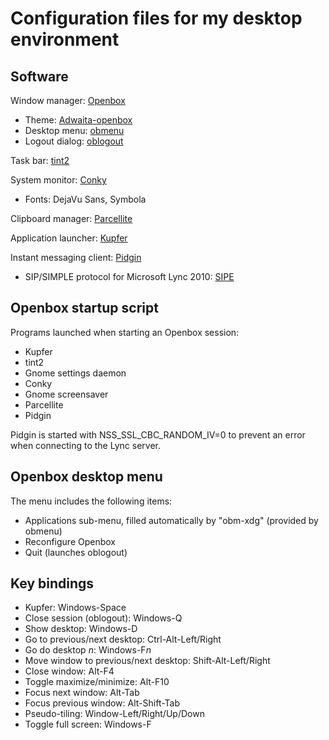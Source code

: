Configuration files for my desktop environment
================

Software
--------

Window manager: [Openbox](http://openbox.org)
* Theme: [Adwaita-openbox](http://box-look.org/content/show.php/Adwaita-openbox?content=155042)
* Desktop menu: [obmenu](http://obmenu.sourceforge.net/)
* Logout dialog: [oblogout](https://launchpad.net/oblogout)

Task bar: [tint2](https://code.google.com/p/tint2/)

System monitor: [Conky](http://conky.sourceforge.net/)
* Fonts: DejaVu Sans, Symbola

Clipboard manager: [Parcellite](http://parcellite.sourceforge.net/)

Application launcher: [Kupfer](http://engla.github.com/kupfer/)

Instant messaging client: [Pidgin](http://pidgin.im/)
* SIP/SIMPLE protocol for Microsoft Lync 2010: [SIPE](http://sipe.sourceforge.net/)


Openbox startup script
----------------------

Programs launched when starting an Openbox session:
* Kupfer
* tint2
* Gnome settings daemon
* Conky
* Gnome screensaver
* Parcellite
* Pidgin

Pidgin is started with NSS_SSL_CBC_RANDOM_IV=0 to prevent an error when connecting to
the Lync server.


Openbox desktop menu
--------------------

The menu includes the following items:
* Applications sub-menu, filled automatically by "obm-xdg" (provided by obmenu)
* Reconfigure Openbox
* Quit (launches oblogout)


Key bindings
--------------------

* Kupfer: Windows-Space
* Close session (oblogout): Windows-Q
* Show desktop: Windows-D
* Go to previous/next desktop: Ctrl-Alt-Left/Right
* Go do desktop *n*: Windows-F*n*
* Move window to previous/next desktop: Shift-Alt-Left/Right
* Close window: Alt-F4
* Toggle maximize/minimize: Alt-F10
* Focus next window: Alt-Tab
* Focus previous window: Alt-Shift-Tab
* Pseudo-tiling: Window-Left/Right/Up/Down
* Toggle full screen: Windows-F

